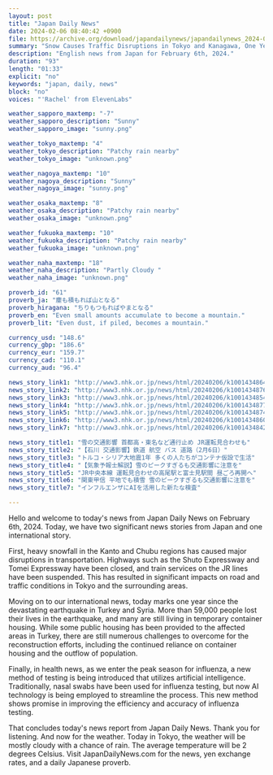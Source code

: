 ```yaml
---
layout: post
title: "Japan Daily News"
date: 2024-02-06 08:40:42 +0900
file: https://archive.org/download/japandailynews/japandailynews_2024-02-06.mp3
summary: "Snow Causes Traffic Disruptions in Tokyo and Kanagawa, One Year Since Turkey-Syria Earthquake, & more…"
description: "English news from Japan for February 6th, 2024."
duration: "93"
length: "01:33"
explicit: "no"
keywords: "japan, daily, news"
block: "no"
voices: "'Rachel' from ElevenLabs"

weather_sapporo_maxtemp: "-7"
weather_sapporo_description: "Sunny"
weather_sapporo_image: "sunny.png"

weather_tokyo_maxtemp: "4"
weather_tokyo_description: "Patchy rain nearby"
weather_tokyo_image: "unknown.png"

weather_nagoya_maxtemp: "10"
weather_nagoya_description: "Sunny"
weather_nagoya_image: "sunny.png"

weather_osaka_maxtemp: "8"
weather_osaka_description: "Patchy rain nearby"
weather_osaka_image: "unknown.png"

weather_fukuoka_maxtemp: "10"
weather_fukuoka_description: "Patchy rain nearby"
weather_fukuoka_image: "unknown.png"

weather_naha_maxtemp: "18"
weather_naha_description: "Partly Cloudy "
weather_naha_image: "unknown.png"

proverb_id: "61"
proverb_ja: "塵も積もれば山となる"
proverb_hiragana: "ちりもつもればやまとなる"
proverb_en: "Even small amounts accumulate to become a mountain."
proverb_lit: "Even dust, if piled, becomes a mountain."

currency_usd: "148.6"
currency_gbp: "186.6"
currency_eur: "159.7"
currency_cad: "110.1"
currency_aud: "96.4"

news_story_link1: "http://www3.nhk.or.jp/news/html/20240206/k10014348641000.html"
news_story_link2: "http://www3.nhk.or.jp/news/html/20240206/k10014348761000.html"
news_story_link3: "http://www3.nhk.or.jp/news/html/20240206/k10014348541000.html"
news_story_link4: "http://www3.nhk.or.jp/news/html/20240206/k10014348771000.html"
news_story_link5: "http://www3.nhk.or.jp/news/html/20240206/k10014348741000.html"
news_story_link6: "http://www3.nhk.or.jp/news/html/20240206/k10014348601000.html"
news_story_link7: "http://www3.nhk.or.jp/news/html/20240206/k10014348421000.html"

news_story_title1: "雪の交通影響 首都高・東名など通行止め JR運転見合わせも"
news_story_title2: "【石川 交通影響】鉄道 航空 バス 道路（2月6日）"
news_story_title3: "トルコ・シリア大地震1年 多くの人たちがコンテナ仮設で生活"
news_story_title4: "【気象予報士解説】雪のピークすぎるも交通影響に注意を"
news_story_title5: "JR中央本線 運転見合わせの高尾駅と富士見駅間 昼ごろ再開へ"
news_story_title6: "関東甲信 平地でも積雪 雪のピークすぎるも交通影響に注意を"
news_story_title7: "インフルエンザにAIを活用した新たな検査"

---
```


Hello and welcome to today's news from Japan Daily News on February 6th, 2024. Today, we have two significant news stories from Japan and one international story.

First, heavy snowfall in the Kanto and Chubu regions has caused major disruptions in transportation. Highways such as the Shuto Expressway and Tomei Expressway have been closed, and train services on the JR lines have been suspended. This has resulted in significant impacts on road and traffic conditions in Tokyo and the surrounding areas.

Moving on to our international news, today marks one year since the devastating earthquake in Turkey and Syria. More than 59,000 people lost their lives in the earthquake, and many are still living in temporary container housing. While some public housing has been provided to the affected areas in Turkey, there are still numerous challenges to overcome for the reconstruction efforts, including the continued reliance on container housing and the outflow of population.

Finally, in health news, as we enter the peak season for influenza, a new method of testing is being introduced that utilizes artificial intelligence. Traditionally, nasal swabs have been used for influenza testing, but now AI technology is being employed to streamline the process. This new method shows promise in improving the efficiency and accuracy of influenza testing.

That concludes today's news report from Japan Daily News. Thank you for listening. And now for the weather. Today in Tokyo, the weather will be mostly cloudy with a chance of rain. The average temperature will be 2 degrees Celsius.  Visit JapanDailyNews.com for the news, yen exchange rates, and a daily Japanese proverb.
